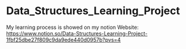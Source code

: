 # Data_Structures_Learning_Project

My learning process is showed on my notion Website:
https://www.notion.so/Data-Structures-Learning-Project-1fbf25dbe27f809c9da9ede440d0957b?pvs=4

